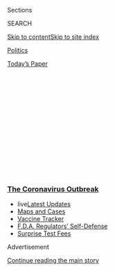 <div id="app">

<div>

<div>

<div>

<div class="NYTAppHideMasthead css-1q2w90k e1suatyy0">

<div class="section css-ui9rw0 e1suatyy2">

<div class="css-eph4ug er09x8g0">

<div class="css-6n7j50">

</div>

<span class="css-1dv1kvn">Sections</span>

<div class="css-10488qs">

<span class="css-1dv1kvn">SEARCH</span>

</div>

[Skip to content](#site-content)[Skip to site
index](#site-index)

</div>

<div id="masthead-section-label" class="css-1wr3we4 eaxe0e00">

[Politics](https://www.nytimes3xbfgragh.onion/section/politics)

</div>

<div class="css-10698na e1huz5gh0">

</div>

</div>

<div id="masthead-bar-one" class="section hasLinks css-15hmgas e1csuq9d3">

<div class="css-uqyvli e1csuq9d0">

</div>

<div class="css-1uqjmks e1csuq9d1">

</div>

<div class="css-9e9ivx">

[](https://myaccount.nytimes3xbfgragh.onion/auth/login?response_type=cookie&client_id=vi)

</div>

<div class="css-1bvtpon e1csuq9d2">

[Today’s
Paper](https://www.nytimes3xbfgragh.onion/section/todayspaper)

</div>

</div>

</div>

</div>

<div data-aria-hidden="false">

<div id="site-content" data-role="main">

<div>

<div class="css-1aor85t" style="opacity:0.000000001;z-index:-1;visibility:hidden">

<div class="css-1hqnpie">

<div class="css-epjblv">

<span class="css-17xtcya">[Politics](/section/politics)</span><span class="css-x15j1o">|</span><span class="css-fwqvlz">Sidestepping
Congress, Trump Signs Executive Measures for Pandemic
Relief</span>

</div>

<div class="css-k008qs">

<div class="css-1iwv8en">

<span class="css-18z7m18"></span>

<div>

</div>

</div>

<span class="css-1n6z4y">https://nyti.ms/3aakK1M</span>

<div class="css-1705lsu">

<div class="css-4xjgmj">

<div class="css-4skfbu" data-role="toolbar" data-aria-label="Social Media Share buttons, Save button, and Comments Panel with current comment count" data-testid="share-tools">

  - 
  - 
  - 
  - 
    
    <div class="css-6n7j50">
    
    </div>

  - 

</div>

</div>

</div>

</div>

</div>

</div>

<div class="css-13pd83m">

<div class="css-l9svim">

### [<span class="css-pa1jbp"><span class="css-1rxm0ex">The Coronavirus</span><span class="css-1rxm0ex"> Outbreak</span></span>](https://www.nytimes3xbfgragh.onion/news-event/coronavirus?name=styln-coronavirus-national&region=TOP_BANNER&block=storyline_menu_recirc&action=click&pgtype=Article&impression_id=412ca600-f52d-11ea-96a2-f52873655d97&variant=undefined)

  - <span class="css-1qkutce"><span class="css-12clwdu">live</span>[Latest
    Updates](https://www.nytimes3xbfgragh.onion/2020/09/12/world/covid-19-coronavirus.html?name=styln-coronavirus-national&region=TOP_BANNER&block=storyline_menu_recirc&action=click&pgtype=Article&impression_id=412ccd10-f52d-11ea-96a2-f52873655d97&variant=undefined)</span>
  - <span class="css-1qkutce">[Maps and
    Cases](https://www.nytimes3xbfgragh.onion/interactive/2020/us/coronavirus-us-cases.html?name=styln-coronavirus-national&region=TOP_BANNER&block=storyline_menu_recirc&action=click&pgtype=Article&impression_id=412ccd11-f52d-11ea-96a2-f52873655d97&variant=undefined)</span>
  - <span class="css-1qkutce">[Vaccine
    Tracker](https://www.nytimes3xbfgragh.onion/interactive/2020/science/coronavirus-vaccine-tracker.html?name=styln-coronavirus-national&region=TOP_BANNER&block=storyline_menu_recirc&action=click&pgtype=Article&impression_id=412ccd12-f52d-11ea-96a2-f52873655d97&variant=undefined)</span>
  - <span class="css-1qkutce">[F.D.A. Regulators’
    Self-Defense](https://www.nytimes3xbfgragh.onion/2020/09/10/us/politics/fda-coronavirus-vaccine.html?name=styln-coronavirus-national&region=TOP_BANNER&block=storyline_menu_recirc&action=click&pgtype=Article&impression_id=412ccd13-f52d-11ea-96a2-f52873655d97&variant=undefined)</span>
  - <span class="css-1qkutce">[Surprise Test
    Fees](https://www.nytimes3xbfgragh.onion/2020/09/09/upshot/coronavirus-surprise-test-fees.html?name=styln-coronavirus-national&region=TOP_BANNER&block=storyline_menu_recirc&action=click&pgtype=Article&impression_id=412ccd14-f52d-11ea-96a2-f52873655d97&variant=undefined)</span>

</div>

</div>

<div id="top-wrapper" class="css-1sy8kpn">

<div id="top-slug" class="css-l9onyx">

Advertisement

</div>

[Continue reading the main
story](#after-top)

<div class="ad top-wrapper" style="text-align:center;height:100%;display:block;min-height:250px">

<div id="top" class="place-ad" data-position="top" data-size-key="top">

</div>

</div>

<div id="after-top">

</div>

</div>

<div>

<div id="sponsor-wrapper" class="css-1hyfx7x">

<div id="sponsor-slug" class="css-19vbshk">

Supported by

</div>

[Continue reading the main
story](#after-sponsor)

<div id="sponsor" class="ad sponsor-wrapper" style="text-align:center;height:100%;display:block">

</div>

<div id="after-sponsor">

</div>

</div>

<div class="css-186x18t">

</div>

<div class="css-1vkm6nb ehdk2mb0">

# Sidestepping Congress, Trump Signs Executive Measures for Pandemic Relief

</div>

President Trump signed the directives after two weeks of stalemate with
Democrats over a recovery package, using legally dubious measures to try
to restore lapsed benefits.

![<span class="css-16f3y1r e13ogyst0">President Trump signed four
actions on coronavirus relief Saturday after Congress negotiations
stalled. It’s unclear what authority he has to do so, and the orders are
likely to be challenged in the
courts.</span><span class="css-cch8ym"><span class="css-1dv1kvn">Credit</span><span class="css-cnj6d5 e1z0qqy90" itemprop="copyrightHolder"><span class="css-1ly73wi e1tej78p0">Credit...</span><span>Anna
Moneymaker for The New York
Times</span></span></span>](https://static01.graylady3jvrrxbe.onion/images/2020/08/08/business/08virus-briefing-trumplede/08virus-briefing-trumplede-videoSixteenByNine3000.jpg)

<div class="css-18e8msd">

<div class="css-otjvjh epjyd6m0">

<div class="css-nmf14i ey68jwv0" data-aria-hidden="true">

[![Maggie
Haberman](https://static01.graylady3jvrrxbe.onion/images/2018/07/12/multimedia/author-maggie-haberman/author-maggie-haberman-thumbLarge.png
"Maggie Haberman")](https://www.nytimes3xbfgragh.onion/by/maggie-haberman)[![Emily
Cochrane](https://static01.graylady3jvrrxbe.onion/images/2018/11/28/multimedia/author-emily-cochrane/author-emily-cochrane-thumbLarge-v3.png
"Emily Cochrane")](https://www.nytimes3xbfgragh.onion/by/emily-cochrane)[![Jim
Tankersley](https://static01.graylady3jvrrxbe.onion/images/2018/10/19/multimedia/author-jim-tankersley/author-jim-tankersley-thumbLarge.png
"Jim Tankersley")](https://www.nytimes3xbfgragh.onion/by/jim-tankersley)

</div>

<div class="css-1baulvz">

By [<span class="css-1baulvz" itemprop="name">Maggie
Haberman</span>](https://www.nytimes3xbfgragh.onion/by/maggie-haberman),
[<span class="css-1baulvz" itemprop="name">Emily
Cochrane</span>](https://www.nytimes3xbfgragh.onion/by/emily-cochrane)
and [<span class="css-1baulvz last-byline" itemprop="name">Jim
Tankersley</span>](https://www.nytimes3xbfgragh.onion/by/jim-tankersley)

</div>

</div>

  - 
    
    <div class="css-ld3wwf e16638kd2">
    
    Aug. 8,
    2020
    
    </div>

  - 
    
    <div class="css-4xjgmj">
    
    <div class="css-d8bdto" data-role="toolbar" data-aria-label="Social Media Share buttons, Save button, and Comments Panel with current comment count" data-testid="share-tools">
    
      - 
      - 
      - 
      - 
        
        <div class="css-6n7j50">
        
        </div>
    
      - 
    
    </div>
    
    </div>

</div>

</div>

<div class="section meteredContent css-1r7ky0e" name="articleBody" itemprop="articleBody">

<div class="css-1fanzo5 StoryBodyCompanionColumn">

<div class="css-53u6y8">

President Trump took executive action on Saturday to circumvent Congress
and try to extend an array of federal pandemic relief, resorting to a
legally dubious set of edicts whose impact was unclear, as negotiations
over [an economic recovery
package](https://www.nytimes3xbfgragh.onion/2020/08/08/world/coronavirus-updates.html)
appeared on the brink of collapse.

It was not clear what authority Mr. Trump had to act on his own on the
measures or what immediate effect, if any, they would have, given that
Congress controls federal spending. But his decision to sign the
measures — billed as a federal eviction ban, a payroll tax suspension,
and relief for student borrowers and $400 a week for the unemployed —
reflected the failure of two weeks of talks between White House
officials and top congressional Democrats to strike a deal on a broad
relief plan as crucial benefits have expired with no resolution in
sight.

Mr. Trump’s move also illustrated the heightened concern of a president
staring down re-election in the middle of a historic recession and a
pandemic, and determined to show voters that he was doing something to
address the crises. But despite Mr. Trump’s assertions on Saturday that
his actions “will take care of this entire situation,” the orders also
leave a number of critical bipartisan funding proposals unaddressed,
including providing assistance to small businesses, billions of dollars
to schools ahead of the new school year, aid to states and cities and a
second round of $1,200 stimulus checks to Americans.

“Nancy Pelosi and Chuck Schumer have chosen to hold this vital
assistance hostage,” Mr. Trump said, savaging the two top Democrats and
their $3.4 trillion opening offer during a news conference at his
private golf club in New Jersey, his second in two days. A few dozen
club guests were in attendance, and the president appeared to revel in
their laughter at his jokes denouncing his political rivals.

</div>

</div>

<div class="css-1fanzo5 StoryBodyCompanionColumn">

<div class="css-53u6y8">

“We’ve had it,” he added, repeatedly referring to his directives as
“bills,” a term reserved for legislation passed by Congress. He
accused the Democrats of holding up negotiations with demands for
provisions that appeared to have little to do with the pandemic, though
he made little mention of comparable items in the $1 trillion proposal
Republicans [unveiled last
month](https://www.nytimes3xbfgragh.onion/2020/07/27/us/politics/republicans-jobless-aid.html).

Democrats have refused to agree to that plan, pressing instead for a far
more expansive economic relief package, at least twice as large, that
would provide billions more for states and cities and food aid, and
revive the lapsed $600-per-week enhanced federal jobless aid payments.
(Republicans are proposing to revive the payments, but at a rate of $400
a week.)

It was unclear whether the effort to bypass Congress would kill the
already-stalled negotiations altogether, though Mr. Trump told reporters
he would be open to continuing the discussions and Democratic leaders
responded by demanding that the talks
resume.

<div id="NYT_MAIN_CONTENT_1_REGION" class="css-9tf9ac">

<div>

<div id="styln-covid-updates-world" class="section interactive-content interactive-size-medium css-1ftcdic">

<div class="css-17ih8de interactive-body">

<div id="styln-briefing-block" data-asset-id="QXJ0aWNsZTpueXQ6Ly9hcnRpY2xlLzJiYjYwYTJiLTY3NjItNTg3NC1iMGVhLWY4NzRhMjE3NTQyZA==">

<div class="briefing-block-header-section">

# [Latest Updates: The Coronavirus Outbreak](https://www.nytimes3xbfgragh.onion/2020/09/11/world/covid-19-coronavirus.html?action=click&pgtype=Article&state=default&region=MAIN_CONTENT_1&context=storylines_live_updates)

<div class="briefing-block-ts">

Updated 2020-09-12T12:04:20.515Z

</div>

</div>

  - [Fauci cautions the virus could disrupt life in the U.S. until
    ‘maybe even towards the end
    of 2021.’](https://www.nytimes3xbfgragh.onion/2020/09/11/world/covid-19-coronavirus.html?action=click&pgtype=Article&state=default&region=MAIN_CONTENT_1&context=storylines_live_updates#link-dfb8a16)
  - [From Asia to Africa, China promotes its vaccine candidates to win
    friends.](https://www.nytimes3xbfgragh.onion/2020/09/11/world/covid-19-coronavirus.html?action=click&pgtype=Article&state=default&region=MAIN_CONTENT_1&context=storylines_live_updates#link-7104d154)
  - [The other way the virus will kill:
    hunger.](https://www.nytimes3xbfgragh.onion/2020/09/11/world/covid-19-coronavirus.html?action=click&pgtype=Article&state=default&region=MAIN_CONTENT_1&context=storylines_live_updates#link-393ad215)

<div class="briefing-block-footer">

<div class="briefing-block-footer-meta">

[See more
updates](https://www.nytimes3xbfgragh.onion/2020/09/11/world/covid-19-coronavirus.html?action=click&pgtype=Article&state=default&region=MAIN_CONTENT_1&context=storylines_live_updates)

</div>

<div class="briefing-block-briefinglinks">

<span>More live coverage:</span>
[Markets](https://www.nytimes3xbfgragh.onion/live/2020/09/11/business/stock-market-today-coronavirus?action=click&pgtype=Article&state=default&region=MAIN_CONTENT_1&context=storylines_live_updates)

</div>

</div>

</div>

</div>

</div>

</div>

</div>

“We’re disappointed that instead of putting in the work to solve
Americans’ problems, the president instead chose to stay on his luxury
golf course to announce unworkable, weak and narrow policy announcements
to slash the unemployment benefits that millions desperately need and
endanger seniors’ Social Security and Medicare,” Speaker Nancy Pelosi
and Senator Chuck Schumer, Democrat of New York and the minority leader,
said in a statement. They called on Republicans to “return to the table”
to continue negotiating and “meet us halfway.”

It was unclear whether the aid would even materialize if lawsuits are
filed challenging their legality. Mr. Trump walked away from the lectern
after just a few questions from reporters about his claim that he had
the ability to circumvent Congress.

</div>

</div>

<div class="css-1fanzo5 StoryBodyCompanionColumn">

<div class="css-53u6y8">

Signing the orders was a familiar tactic from a president who has
portrayed himself as the ultimate deal-maker, but in practice has shown
little interest in or skill for negotiating with Congress, bristling
against the limitations of his power. It recalled his decision in 2018
to [shut down the
government](https://www.nytimes3xbfgragh.onion/2018/12/21/us/politics/trump-shutdown-border-wall.html)
over his demand for funding for a wall on the southwestern border, his
signature campaign promise, in an effort to force Democrats to agree to
the money. They never did, and the president ultimately declared a
national emergency to divert other federal money to fund it himself, a
move that drew legal challenges.

Shortly after the event on Saturday, the White House released texts of
the measures — one executive order and three memorandums — which
included several flourishes that read like political documents in
accusing Democrats of playing games. One invoked the Stafford Act, a
federal disaster relief statute, to divert money from a homeland
security fund and allow states to use money already allocated by
Congress to help people who have been laid off amid the coronavirus
pandemic, effectively allowing them to apply for disaster relief to
cover lost wages. The mechanism would pull from the same fund that
covers natural disasters in the middle of what is expected to be a
highly active hurricane season.

Mr. Trump claimed that the action would provide $400 weekly in enhanced
unemployment benefits, $200 less than laid-off workers had been
receiving under benefits that lapsed at the end of July. But with states
being directed to pick up $100 of that aid, the federal amount would be
no more than $300 a week.

And there is another catch — the text of the memorandum says that the
$300 can only be paid to people who first qualify for $100 in aid paid
by their state.

<div id="NYT_MAIN_CONTENT_2_REGION" class="css-9tf9ac">

<div>

</div>

</div>

It was unclear how quickly states, whose unemployment systems had
already been overburdened by the record numbers of new jobless claims,
would be able to adjust to a new system, or whether they will have the
resources to supplement an additional benefit.

“If they don’t, they don’t — that’s going to be their problem,” Mr.
Trump said.

He also retroactively signed a memorandum suspending the payroll tax
from Aug. 1 through the end of 2020, though the order would just defer
the payment of the taxes. (Mr. Trump vowed that if re-elected in
November, he would extend the deferral and the payments.)

If Mr. Trump tried to make a payroll tax cut permanent, it would have a
drastic effect on the funding of Social Security, which he has
previously vowed not to cut.

</div>

</div>

<div class="css-1fanzo5 StoryBodyCompanionColumn">

<div class="css-53u6y8">

The memorandum that Mr. Trump called a moratorium on evictions did not
revive the expired moratorium that was part of the $2.2 trillion
stimulus law passed in March. Instead, it said that federal policy was
to minimize evictions during the pandemic and that officials should
identify statutory ways to help homeowners and renters.

Long before taking office, Mr. Trump [criticized Barack
Obama](https://twitter.com/realdonaldtrump/status/222739756105207808)
for what he described as an overreliance on executive orders to
accomplish policy goals that had been blocked by Congress, but in acting
unilaterally, Mr. Trump was vastly expanding the use of such measures.

Mark Meadows, the White House chief of staff and a vicious critic of Mr.
Obama’s actions while a North Carolina congressman, was among those who
recommended that Mr. Trump issue the orders, even as he conceded that an
agreement with lawmakers would be more potent for the American economy.

“This is not a perfect answer — we’ll be the first ones to say that,”
Mr. Meadows said on Friday, after he and Steven Mnuchin, the Treasury
secretary, emerged from another meeting with congressional Democrats
with no deal. “But it is all that we can do and all the president can do
within the confines of his executive power and we’re going to encourage
him to do it.”

While most Democrats slammed the legality of the executive actions, few
Republicans publicly criticized the maneuver. One notable exception was
Senator Ben Sasse of Nebraska, who declared, “The pen-and-phone theory
of executive lawmaking is unconstitutional slop.”

Mr. Trump had told reporters on Friday evening that he would probably
sign executive orders to provide economic relief next week if no
compromise could be reached with Democrats, but by Saturday morning,
officials were already drafting them and planning an afternoon news
conference.

After signing the measures, Mr. Trump handed out the black Sharpies he
had used, embossed with his name, to members of his golf club standing
at the back of the room.

</div>

</div>

<div class="css-1fanzo5 StoryBodyCompanionColumn">

<div class="css-53u6y8">

The Labor Department reported on Friday that the economy [created 1.8
million jobs in
July](https://www.nytimes3xbfgragh.onion/2020/08/07/business/economy/july-jobs-report.html),
a sharp slowdown from May and June, and economic forecasters expect
further slowing in August. Many economists have noted that the $600
supplemental unemployment benefits, which expired at the end of July,
had been propping up consumer spending at a time when about 30 million
Americans are unemployed.

Mr. Trump’s memorandum seeking to repurpose other money to cover lost
wages is unlikely to deliver additional cash to laid-off workers any
time soon. And while some of Mr. Trump’s outside advisers, including the
conservative economists Arthur B. Laffer and Stephen Moore, have urged
him to suspend payroll tax collections, other economists say the move is
unlikely to bolster workers’ paychecks because it is only a delay in tax
liability. Many companies are likely to continue withholding the taxes
in order to remit them next year on workers’ behalf, they say.

It is an idea that Republican lawmakers have also resisted.

“They don’t make that much difference,” Ms. Pelosi told members of the
Democratic caucus on a private call Saturday afternoon, according to
three people familiar with her remarks. She questioned whether Mr. Trump
genuinely wanted to reach an agreement, telling lawmakers that the
president cared about the markets and having his “name on the letter
when those direct payments go out.”

Luke Broadwater contributed reporting.

</div>

</div>

<div>

</div>

</div>

<div>

</div>

<div>

</div>

<div>

</div>

<div>

<div id="bottom-wrapper" class="css-1ede5it">

<div id="bottom-slug" class="css-l9onyx">

Advertisement

</div>

[Continue reading the main
story](#after-bottom)

<div id="bottom" class="ad bottom-wrapper" style="text-align:center;height:100%;display:block;min-height:90px">

</div>

<div id="after-bottom">

</div>

</div>

</div>

</div>

</div>

## Site Index

<div>

</div>

## Site Information Navigation

  - [© <span>2020</span> <span>The New York Times
    Company</span>](https://help.nytimes3xbfgragh.onion/hc/en-us/articles/115014792127-Copyright-notice)

<!-- end list -->

  - [NYTCo](https://www.nytco.com/)
  - [Contact
    Us](https://help.nytimes3xbfgragh.onion/hc/en-us/articles/115015385887-Contact-Us)
  - [Work with us](https://www.nytco.com/careers/)
  - [Advertise](https://nytmediakit.com/)
  - [T Brand Studio](http://www.tbrandstudio.com/)
  - [Your Ad
    Choices](https://www.nytimes3xbfgragh.onion/privacy/cookie-policy#how-do-i-manage-trackers)
  - [Privacy](https://www.nytimes3xbfgragh.onion/privacy)
  - [Terms of
    Service](https://help.nytimes3xbfgragh.onion/hc/en-us/articles/115014893428-Terms-of-service)
  - [Terms of
    Sale](https://help.nytimes3xbfgragh.onion/hc/en-us/articles/115014893968-Terms-of-sale)
  - [Site
    Map](https://spiderbites.nytimes3xbfgragh.onion)
  - [Help](https://help.nytimes3xbfgragh.onion/hc/en-us)
  - [Subscriptions](https://www.nytimes3xbfgragh.onion/subscription?campaignId=37WXW)

</div>

</div>

</div>

</div>
